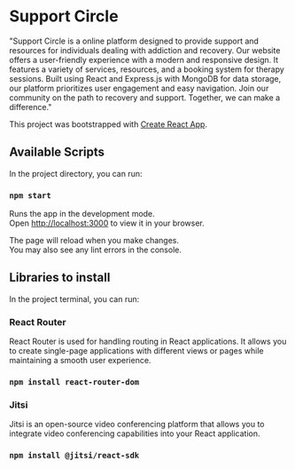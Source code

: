 # Support Circle

"Support Circle is a online platform designed to provide support and resources for individuals dealing with addiction and recovery. Our website offers a user-friendly experience with a modern and responsive design. It features a variety of services, resources, and a booking system for therapy sessions. Built using React and Express.js with MongoDB for data storage, our platform prioritizes user engagement and easy navigation. Join our community on the path to recovery and support. Together, we can make a difference."

This project was bootstrapped with [Create React App](https://github.com/facebook/create-react-app).

## Available Scripts

In the project directory, you can run:

### `npm start`

Runs the app in the development mode.\
Open [http://localhost:3000](http://localhost:3000) to view it in your browser.

The page will reload when you make changes.\
You may also see any lint errors in the console.

## Libraries to install

In the project terminal, you can run:

### React Router 

React Router is used for handling routing in React applications.
It allows you to create single-page applications with different views or pages while maintaining a smooth user experience.

### `npm install react-router-dom`

### Jitsi

Jitsi is an open-source video conferencing platform that allows you to integrate video conferencing capabilities into your React application. 

### `npm install @jitsi/react-sdk`


